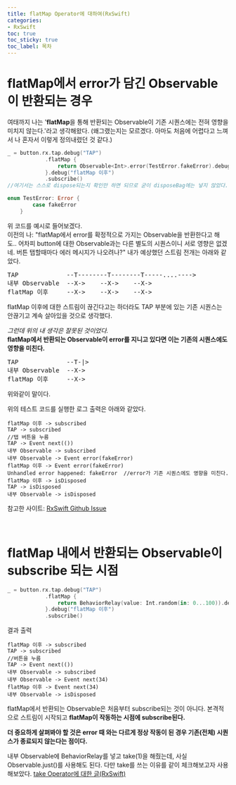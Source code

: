 ```yaml
---
title: flatMap Operator에 대하여(RxSwift)
categories:
- RxSwift
toc: true
toc_sticky: true
toc_label: 목차
---
```


# flatMap에서 error가 담긴 Observable이 반환되는 경우

여태까지 나는 '**flatMap**을 통해 반환되는 Observable이 기존 시퀀스에는 전혀 영향을 미치지 않는다.'라고 생각해왔다. (왜그랬는지는 모르겠다. 아마도 처음에 어렵다고 느껴서 나 혼자서 이렇게 정의내렸던 것 같다.)   

```swift
_ = button.rx.tap.debug("TAP")
            .flatMap {
                return Observable<Int>.error(TestError.fakeError).debug("내부 Observable")
            }.debug("flatMap 이후")
            .subscribe()
//여기서는 스스로 dispose되는지 확인만 하면 되므로 굳이 disposeBag에는 넣지 않았다. 

enum TestError: Error {
        case fakeError
    }
```
위 코드를 예시로 들어보겠다.    
이전의 나: "flatMap에서 error를 확정적으로 가지는 Observable을 반환한다고 해도.. 어차피 button에 대한 Observable과는 다른 별도의 시퀀스이니 서로 영향은 없겠네. 버튼 탭할때마다 에러 메시지가 나오려나?"
내가 예상했던 스트림 전개는 아래와 같았다.
<pre>
TAP             --T--------T--------T-----....---->     
내부 Observable  --X->    --X->    --X-> 
flatMap 이후     --X->    --X->    --X->
</pre>
flatMap 이후에 대한 스트림이 끊긴다고는 하더라도 TAP 부분에 있는 기존 시퀀스는 안끊기고 계속 살아있을 것으로 생각했다.
   
   
*그런데 위의 내 생각은 잘못된 것이었다.*     
__flatMap에서 반환되는 Observable이 error를 지니고 있다면 이는 기존의 시퀀스에도 영향을 미친다.__      
<pre>
TAP             --T-|>      
내부 Observable  --X->
flatMap 이후     --X->
</pre>
위와같이 말이다.
   
   
위의 테스트 코드를 실행한 로그 출력은 아래와 같았다.
```
flatMap 이후 -> subscribed
TAP -> subscribed
//탭 버튼을 누름
TAP -> Event next(())
내부 Observable -> subscribed
내부 Observable -> Event error(fakeError)
flatMap 이후 -> Event error(fakeError)
Unhandled error happened: fakeError  //error가 기존 시퀀스에도 영향을 미친다. 
flatMap 이후 -> isDisposed
TAP -> isDisposed
내부 Observable -> isDisposed
```
   
참고한 사이트: [RxSwift Github Issue](https://github.com/ReactiveX/RxSwift/issues/1162)

&nbsp;   

# flatMap 내에서 반환되는 Observable이 subscribe 되는 시점
```swift
_ = button.rx.tap.debug("TAP")
            .flatMap {
                return BehaviorRelay(value: Int.random(in: 0...100)).debug("내부 Observable").take(1)
            }.debug("flatMap 이후")
            .subscribe()
```

결과 출력
```
flatMap 이후 -> subscribed
TAP -> subscribed
//버튼을 누름
TAP -> Event next(())
내부 Observable -> subscribed
내부 Observable -> Event next(34)
flatMap 이후 -> Event next(34)
내부 Observable -> isDisposed

```
flatMap에서 반환되는 Observable은 처음부터 subscribe되는 것이 아니다. 
본격적으로 스트림이 시작되고 __flatMap이 작동하는 시점에 subscribe된다.__

__더 중요하게 살펴봐야 할 것은 error 때 와는 다르게 정상 작동이 된 경우 기존(전체) 시퀀스가 종료되지 않는다는 점이다.__

내부 Observable에 BehaviorRelay를 넣고 take(1)을 해줬는데, 사실 Observable.just()를 사용해도 된다. 다만 take를 쓰는 이유를 같이 체크해보고자 사용해보았다.
[take Operator에 대한 글(RxSwift)](https://ictechgy.github.io/rxswift/take/)
